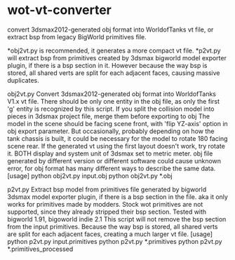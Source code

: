# wot-vt-converter
convert 3dsmax2012-generated obj format into WorldofTanks vt file, or extract bsp from legacy BigWorld primitives file.

*obj2vt.py is recommended, it generates a more compact vt file.
*p2vt.py will extract bsp from primitives created by 3dsmax bigworld model exporter plugin, if there is a bsp section in it. However because the way bsp is stored, all shared verts are split for each adjacent faces, causing massive duplicates.


obj2vt.py
    Convert 3dsmax2012-generated obj format into WorldofTanks V1.x vt file.
    There should be only one entity in the obj file, as only the first 'g' entity is recognized by this script. If you split the collision model into pieces in 3dsmax project file, merge them before exporting to obj
    The model in the scene should be facing scene front, with 'flip YZ-axis' option in obj export parameter.
    But occasionally, probably depending on how the tank chassis is built, it could be necessary for the model to rotate 180 facing scene rear. If the generated vt using the first layout doesn't work, try rotate it.
    BOTH display and system unit of 3dsmax set to metric meter.
    obj file generated by different version or different software could cause unknown error, for obj format has many different ways to describe the same data.
[usage]
 python obj2vt.py input.obj
 python obj2vt.py *.obj
 
 
 p2vt.py
     Extract bsp model from primitives file generated by bigworld 3dsmax model exporter plugin, if there is a bsp section in the file.
     aka it only works for primitives made by modders. Stock wot primitives are not supported, since they already stripped their bsp section.
     Tested with bigworld 1.91, bigoworld indie 2.1
     This script will not remove the bsp section from the input primitives.
     Because the way bsp is stored, all shared verts are split for each adjacent faces, creating a much larger vt file.
 [usage]
   python p2vt.py input.primitives
   python p2vt.py *.primitives
   python p2vt.py *.primitives_processed
     
 
 
